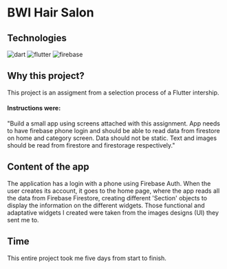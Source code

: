 # BWI Hair Salon

## Technologies
![dart](https://img.shields.io/badge/Dart-02569B?style=for-the-badge&logo=dart&logoColor=0175C2&labelColor=101010) 
![flutter](https://img.shields.io/badge/Flutter-0175C2?style=for-the-badge&logo=flutter&logoColor=0175C2&labelColor=101010) 
![firebase](https://img.shields.io/badge/Firebase-FFCA28?style=for-the-badge&logo=firebase&logoColor=yellow&labelColor=101010)

## Why this project?

This project is an assigment from a selection process of a Flutter intership.

#### Instructions were: 

"Build a small app using screens attached with this assignment. App needs to have firebase phone login and should be able to read data from firestore on home and category screen. Data should not be static. Text and images should be read from firestore and firestorage respectively."

## Content of the app

The application has a login with a phone using Firebase Auth. When the user creates its account, it goes to the home page, where the app reads all the data from Firebase Firestore, creating different 'Section' objects to display the information on the different widgets. Those functional and adaptative widgets I created were taken from the images designs (UI) they sent me to.

## Time

This entire project took me five days from start to finish.
